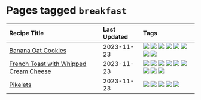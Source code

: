 # Pages tagged `breakfast`

|Recipe Title|Last Updated|Tags
|:---|:---|:---|
|[Banana Oat Cookies](../recipes/bananaoatcookies.md)|2023-11-23|[![](https://img.shields.io/badge/tag-baked-6d71)](../tags/baked.md) [![](https://img.shields.io/badge/tag-breakfast-8f457a)](../tags/breakfast.md) [![](https://img.shields.io/badge/tag-dessert-f1d19f)](../tags/dessert.md) [![](https://img.shields.io/badge/tag-great-ab4f55)](../tags/great.md) [![](https://img.shields.io/badge/tag-healthy-9acea8)](../tags/healthy.md) [![](https://img.shields.io/badge/tag-snack-42963a)](../tags/snack.md) [![](https://img.shields.io/badge/tag-vegan-4e6ea)](../tags/vegan.md) [![](https://img.shields.io/badge/tag-vegetarian-28ab17)](../tags/vegetarian.md)|
|[French Toast with Whipped Cream Cheese](../recipes/frenchtoastwhippedcreamcheese.md)|2023-11-23|[![](https://img.shields.io/badge/tag-amazing-d5a11)](../tags/amazing.md) [![](https://img.shields.io/badge/tag-breakfast-8f457a)](../tags/breakfast.md) [![](https://img.shields.io/badge/tag-dairy-acbc2f)](../tags/dairy.md) [![](https://img.shields.io/badge/tag-dessert-f1d19f)](../tags/dessert.md) [![](https://img.shields.io/badge/tag-fried-b7439e)](../tags/fried.md) [![](https://img.shields.io/badge/tag-large_quantity-cb29b)](../tags/large_quantity.md) [![](https://img.shields.io/badge/tag-messy-3a4f8e)](../tags/messy.md) [![](https://img.shields.io/badge/tag-mine-5b6ac0)](../tags/mine.md) [![](https://img.shields.io/badge/tag-vegetarian-28ab17)](../tags/vegetarian.md)|
|[Pikelets](../recipes/pikelets.md)|2023-11-23|[![](https://img.shields.io/badge/tag-breakfast-8f457a)](../tags/breakfast.md) [![](https://img.shields.io/badge/tag-dessert-f1d19f)](../tags/dessert.md) [![](https://img.shields.io/badge/tag-family-f6b493)](../tags/family.md) [![](https://img.shields.io/badge/tag-fried-b7439e)](../tags/fried.md) [![](https://img.shields.io/badge/tag-vegetarian-28ab17)](../tags/vegetarian.md)|